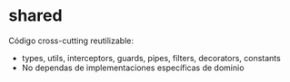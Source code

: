 # shared

Código cross-cutting reutilizable:

- types, utils, interceptors, guards, pipes, filters, decorators, constants
- No dependas de implementaciones específicas de dominio
